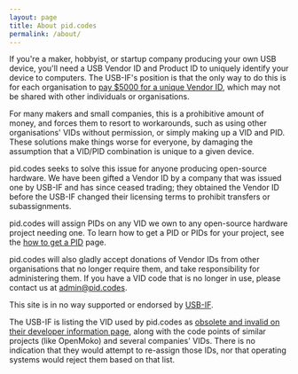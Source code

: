 ```yaml
---
layout: page
title: About pid.codes
permalink: /about/
---
```


If you're a maker, hobbyist, or startup company producing your own USB device, you'll need a USB Vendor ID and Product ID to uniquely identify your device to computers. The USB-IF's position is that the only way to do this is for each organisation to [pay $5000 for a unique Vendor ID](http://www.usb.org/developers/vendor/), which may not be shared with other individuals or organisations.

For many makers and small companies, this is a prohibitive amount of money, and forces them to resort to workarounds, such as using other organisations' VIDs without permission, or simply making up a VID and PID. These solutions make things worse for everyone, by damaging the assumption that a VID/PID combination is unique to a given device.

pid.codes seeks to solve this issue for anyone producing open-source hardware. We have been gifted a Vendor ID by a company that was issued one by USB-IF and has since ceased trading; they obtained the Vendor ID before the USB-IF changed their licensing terms to prohibit transfers or subassignments.

pid.codes will assign PIDs on any VID we own to any open-source hardware project needing one. To learn how to get a PID or PIDs for your project, see the [how to get a PID](/howto/) page.

pid.codes will also gladly accept donations of Vendor IDs from other organisations that no longer require them, and take responsibility for administering them. If you have a VID code that is no longer in use, please contact us at [admin@pid.codes](mailto:admin@pid.codes).

This site is in no way supported or endorsed by [USB-IF](http://www.usb.org/).

The USB-IF is listing the VID used by pid.codes as [obsolete and invalid on their developer information page](https://www.usb.org/developers), along with the code points of similar projects (like OpenMoko) and several companies' VIDs. There is no indication that they would attempt to re-assign those IDs, nor that operating systems would reject them based on that list.
